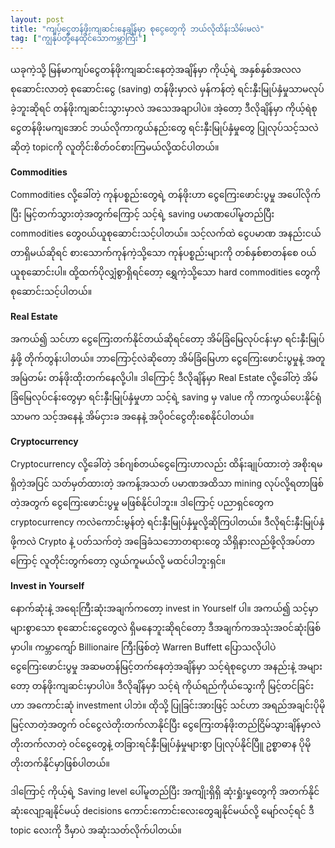 ```yaml
---
layout: post
title: "ကျပ်ငွေတန်ဖိုးကျဆင်းနေချိန်မှာ စုငွေတွေကို ဘယ်လိုထိန်းသိမ်းမလဲ"
tag: ["ကျွန်ုပ်တို့နေထိုင်သောကမ္ဘာကြီး"]
---
```


ယခုကဲ့သို့ မြန်မာကျပ်ငွေတန်ဖိုးကျဆင်းနေတဲ့အချိန်မှာ ကိုယ့်ရဲ့ အနှစ်နှစ်အလလစုဆောင်းလာတဲ့ စုဆောင်းငွေ (saving) တန်ဖိုးမှာလဲ မှန်ကန်တဲ့ ရင်းနှီးမြုပ်နှံမှုသာမလုပ်ခဲ့ဘူးဆိုရင် တန်ဖိုးကျဆင်းသွားမှာလဲ အသေအချာပါပဲ။ အဲ့တော့ ဒီလိုချိန်မှာ ကိုယ့်ရဲစုငွေတန်ဖိုးမကျအောင် ဘယ်လိုကာကွယ်နည်းတွေ ရင်းနှီးမြုပ်နှံမှုတွေ ပြုလုပ်သင့်သလဲဆိုတဲ့ topicကို လူတိုင်းစိတ်၀င်စားကြမယ်လို့ထင်ပါတယ်။

<!-- more -->

**Commodities**

Commodities လို့ခေါ်တဲ့ ကုန်ပစ္စည်းတွေရဲ့ တန်ဖိုးဟာ ငွေကြေးဖောင်းပွမှု အပေါ်လိုက်ပြီး မြင့်တက်သွားတဲ့အတွက်ကြောင့် သင့်ရဲ့ saving ပမာဏပေါ်မူတည်ပြီး commodities တွေ၀ယ်ယူစုဆောင်းသင့်ပါတယ်။
သင့်လက်ထဲ ငွေပမာဏ အနည်းငယ်တာရှိမယ်ဆိုရင် စားသောက်ကုန်ကဲ့သို့သော ကုန်ပစ္စည်းများကို တစ်နှစ်စာတန်စေ ၀ယ်ယူစုဆောင်းပါ။ ထို့ထက်ပိုလျှံစွာရှိရင်တော့ ရွှေကဲ့သို့သော  hard commodities တွေကို စုဆောင်းသင့်ပါတယ်။

**Real Estate**

အကယ်၍ သင်ဟာ ငွေကြေးတက်နိုင်တယ်ဆိုရင်တော့ အိမ်ခြံမြေလုပ်ငန်းမှာ ရင်းနှီးမြုပ်နှံဖို့ တိုက်တွန်းပါတယ်။ ဘာကြောင့်လဲဆိုတော့ အိမ်ခြံမြေဟာ ငွေကြေးဖောင်းပွမှုနဲ့ အတူ အမြဲတမ်း တန်ဖိုး‌ထိုးတက်နေလို့ပါ။ ဒါကြောင့် ဒီလိုချိန်မှာ Real Estate လို့ခေါ်တဲ့ အိမ်ခြံမြေလုပ်ငန်းတွေမှာ ရင်းနှီးမြုပ်နှံမှုဟာ သင့်ရဲ့ saving မှ value ကို ကာကွယ်ပေးနိုင်ရုံသာမက သင့်အနေနဲ့ အိမ်ငှားခ အနေနဲ့ အပို၀င်ငွေတိုးစေနိုင်ပါတယ်။

**Cryptocurrency**

Cryptocurrency လို့ခေါ်တဲ့ ဒစ်ဂျစ်တယ်ငွေကြေးဟာလည်း ထိန်းချုပ်ထားတဲ့ အစိုးရမရှိတဲ့အပြင် သတ်မှတ်ထားတဲ့ အကန့်အသတ် ပမာဏအထိသာ mining လုပ်လို့ရတာဖြစ်တဲ့အတွက် ငွေကြေးဖောင်းပွမှု မဖြစ်နိုင်ပါဘူး။ ဒါကြောင့် ပညာရှင်တွေက cryptocurrency ကလဲကောင်းမွန်တဲ့ ရင်းနှီးမြုပ်နှံမှုလို့ဆိုကြပါတယ်။ ဒီလိုရင်းနှီးမြုပ်နှံဖို့ကလဲ Crypto နဲ့ ပတ်သက်တဲ့ အခြေခံသဘောတရားတွေ သိရှိနားလည်ဖို့လိုအပ်တာကြောင့် လူတိုင်းတွက်တော့ လွယ်ကူမယ်လို့ မထင်ပါဘူးရှင်။

**Invest in Yourself**

နောက်ဆုံးနဲ့ အရေးကြီးဆုံးအချက်ကတော့ invest in Yourself ပါ။ အကယ်၍ သင့်မှာ များစွာသော စုဆောင်းငွေတွေလဲ ရှိမနေဘူးဆိုရင်တော့ ဒီအချက်ကအသုံးအ၀င်ဆုံးဖြစ်မှာပါ။ ကမ္ဘာကျော် Billionaire ကြီးဖြစ်တဲ့ Warren Buffett ပြောသလိုပါပဲ ငွေကြေးဖောင်းပွမှု အဆမတန်မြင့်တက်နေတဲ့အချိန်မှာ သင့်ရဲစုငွေဟာ အနည်းနဲ့ အများတော့ တန်ဖိုးကျဆင်းမှာပါပဲ။ ဒီလိုချိန်မှာ သင့်ရဲ ကိုယ်ရည်ကိုယ်သွေးကို မြင့်တင်ခြင်းဟာ အကောင်းဆုံ investment ပါဘဲ။ ထိုသို့ ပြုခြင်းအားဖြင့် သင်ဟာ အရည်အချင်းပိုမိုမြင့်လာတဲ့အတွက် ၀င်ငွေလဲတိုးတက်လာနိုင်ပြီး ငွေကြေးတန်ဖိုးတည်ငြိမ်သွားချိန်မှာလဲ တိုးတက်လာတဲ့ ၀င်ငွေတွေနဲ့ တခြားရင်နှီးမြုပ်နှံမှုများစွာ ပြုလုပ်နိုင်ပြီူ ဥစ္စာဓာန ပိုမိုတိုးတက်နိုင်မှာဖြစ်ပါတယ်။

ဒါကြောင့် ကိုယ့်ရဲ့ Saving level ပေါ်မူတည်ပြီး အကျိုးရှိရှိ ဆုံးရှုံးမှုတွေကို အတက်နိုင်ဆုံးလျော့ချနိုင်မယ့် decisions ကောင်းကောင်းလေးတွေချနိုင်မယ်လို့ မျော်လင့်ရင် ဒီ topic လေးကို ဒီမှာပဲ အဆုံးသတ်လိုက်ပါတယ်။ 

